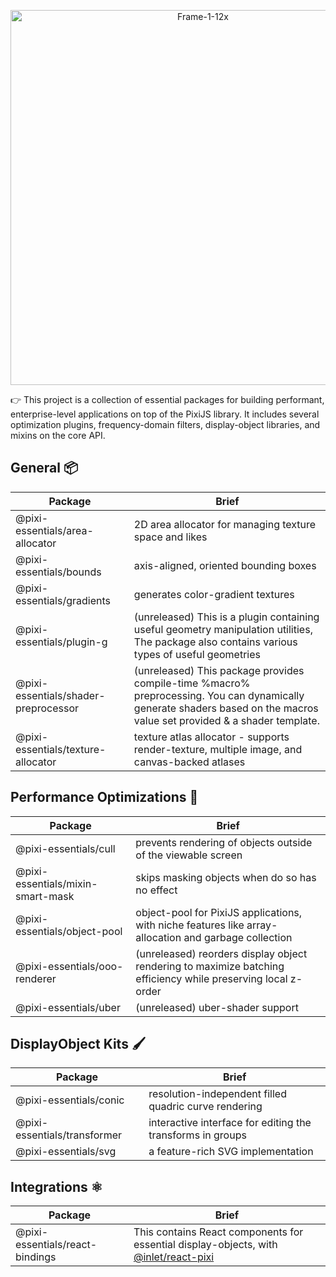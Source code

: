 <p align="center">
<img src="https://i.imgur.com/apQs3EL.png" alt="Frame-1-12x" width="600"></img>
</p>

:point_right: This project is a collection of essential packages for building performant, enterprise-level applications on top of the PixiJS library. It includes several optimization plugins, frequency-domain filters, display-object libraries, and mixins on the core API.

## General :package:

| Package            | Brief |
| -----------------------------------------------| ----------------------------------------------------------------------------------------------------------------------------------------------------|
| @pixi-essentials/area-allocator | 2D area allocator for managing texture space and likes |
| @pixi-essentials/bounds | axis-aligned, oriented bounding boxes |
| @pixi-essentials/gradients | generates color-gradient textures |
| @pixi-essentials/plugin-g | (unreleased) This is a plugin containing useful geometry manipulation utilities, The package also contains various types of useful geometries |
| @pixi-essentials/shader-preprocessor | (unreleased) This package provides compile-time %macro% preprocessing. You can dynamically generate shaders based on the macros value set provided & a shader template.|
| @pixi-essentials/texture-allocator | texture atlas allocator - supports render-texture, multiple image, and canvas-backed atlases |

## Performance Optimizations :racehorse:

| Package                   | Brief          |
| ------------------------- | -------------- |
| @pixi-essentials/cull | prevents rendering of objects outside of the viewable screen |
| @pixi-essentials/mixin-smart-mask| skips masking objects when do so has no effect    |
| @pixi-essentials/object-pool | object-pool for PixiJS applications, with niche features like array-allocation and garbage collection |
| @pixi-essentials/ooo-renderer | (unreleased) reorders display object rendering to maximize batching efficiency while preserving local z-order |
| @pixi-essentials/uber | (unreleased) uber-shader support |

## DisplayObject Kits :paintbrush:

| Package                   | Brief          |
| ------------------------- | -------------- |
| @pixi-essentials/conic | resolution-independent filled quadric curve rendering |
| @pixi-essentials/transformer | interactive interface for editing the transforms in groups |
| @pixi-essentials/svg   | a feature-rich SVG implementation |

## Integrations :atom_symbol:

| Package                   | Brief          |
| ------------------------- | -------------- |
| @pixi-essentials/react-bindings | This contains React components for essential display-objects, with [@inlet/react-pixi](https://github.com/inlet/react-pixi) |
